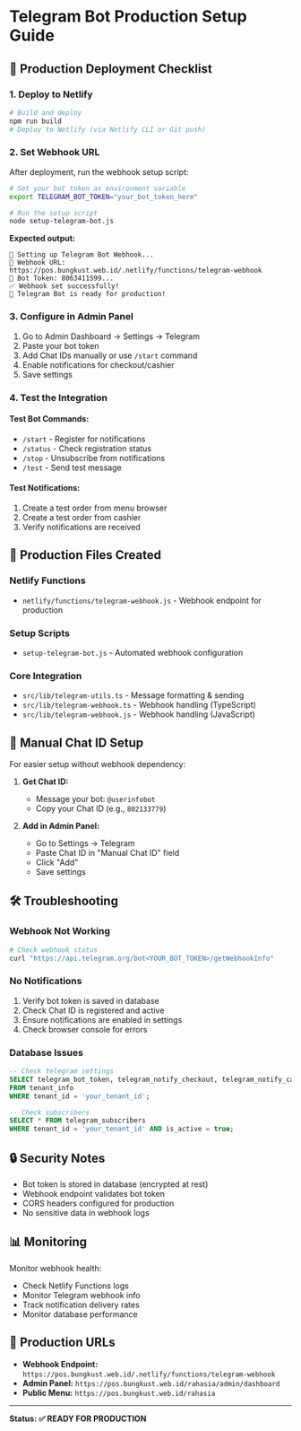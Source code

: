 # Telegram Bot Production Setup Guide

## 🚀 Production Deployment Checklist

### 1. Deploy to Netlify
```bash
# Build and deploy
npm run build
# Deploy to Netlify (via Netlify CLI or Git push)
```

### 2. Set Webhook URL
After deployment, run the webhook setup script:

```bash
# Set your bot token as environment variable
export TELEGRAM_BOT_TOKEN="your_bot_token_here"

# Run the setup script
node setup-telegram-bot.js
```

**Expected output:**
```
🤖 Setting up Telegram Bot Webhook...
📡 Webhook URL: https://pos.bungkust.web.id/.netlify/functions/telegram-webhook
🔑 Bot Token: 8063411599...
✅ Webhook set successfully!
🎉 Telegram Bot is ready for production!
```

### 3. Configure in Admin Panel
1. Go to Admin Dashboard → Settings → Telegram
2. Paste your bot token
3. Add Chat IDs manually or use `/start` command
4. Enable notifications for checkout/cashier
5. Save settings

### 4. Test the Integration

#### Test Bot Commands:
- `/start` - Register for notifications
- `/status` - Check registration status  
- `/stop` - Unsubscribe from notifications
- `/test` - Send test message

#### Test Notifications:
1. Create a test order from menu browser
2. Create a test order from cashier
3. Verify notifications are received

## 🔧 Production Files Created

### Netlify Functions
- `netlify/functions/telegram-webhook.js` - Webhook endpoint for production

### Setup Scripts
- `setup-telegram-bot.js` - Automated webhook configuration

### Core Integration
- `src/lib/telegram-utils.ts` - Message formatting & sending
- `src/lib/telegram-webhook.ts` - Webhook handling (TypeScript)
- `src/lib/telegram-webhook.js` - Webhook handling (JavaScript)

## 📱 Manual Chat ID Setup

For easier setup without webhook dependency:

1. **Get Chat ID:**
   - Message your bot: `@userinfobot`
   - Copy your Chat ID (e.g., `802133779`)

2. **Add in Admin Panel:**
   - Go to Settings → Telegram
   - Paste Chat ID in "Manual Chat ID" field
   - Click "Add"
   - Save settings

## 🛠️ Troubleshooting

### Webhook Not Working
```bash
# Check webhook status
curl "https://api.telegram.org/bot<YOUR_BOT_TOKEN>/getWebhookInfo"
```

### No Notifications
1. Verify bot token is saved in database
2. Check Chat ID is registered and active
3. Ensure notifications are enabled in settings
4. Check browser console for errors

### Database Issues
```sql
-- Check telegram settings
SELECT telegram_bot_token, telegram_notify_checkout, telegram_notify_cashier 
FROM tenant_info 
WHERE tenant_id = 'your_tenant_id';

-- Check subscribers
SELECT * FROM telegram_subscribers 
WHERE tenant_id = 'your_tenant_id' AND is_active = true;
```

## 🔒 Security Notes

- Bot token is stored in database (encrypted at rest)
- Webhook endpoint validates bot token
- CORS headers configured for production
- No sensitive data in webhook logs

## 📊 Monitoring

Monitor webhook health:
- Check Netlify Functions logs
- Monitor Telegram webhook info
- Track notification delivery rates
- Monitor database performance

## 🎯 Production URLs

- **Webhook Endpoint:** `https://pos.bungkust.web.id/.netlify/functions/telegram-webhook`
- **Admin Panel:** `https://pos.bungkust.web.id/rahasia/admin/dashboard`
- **Public Menu:** `https://pos.bungkust.web.id/rahasia`

---

**Status: ✅ READY FOR PRODUCTION**
